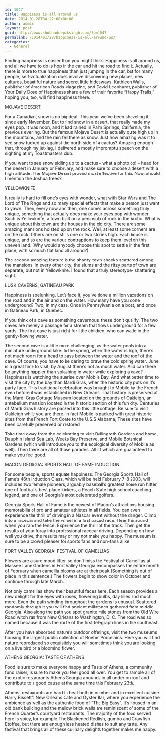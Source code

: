 ```yaml
---
id: 1047
title: Happiness is all around us
date: 2014-01-28T04:22:00+00:00
author: admin
layout: post
guid: http://www.shobhadeepaksingh.com/?p=1047
permalink: /2014/01/28/happiness-is-all-around-us/
categories:
  - General
---
```

Finding happiness is easier than you might think. Happiness is all around us, and all we have to do is hop in the car and hit the road to find it. Actually, there is more to true happiness than just jumping in the car, but for many people, self-actualization does involve discovering new places, new cultures, beautiful nature and secret little hideaways. Kathleen Walls, publisher of American Roads Magazine, and David Leonhardt, publisher of Your Daily Dose of Happiness share a few of their favorite &#8220;Happy Trails,&#8221; hoping you, too, will find happiness there.

MOJAVE DESERT

For a Canadian, snow is no big deal. This year, we&#8217;ve been shoveling it since early November. But to find snow in a desert, that really made my eyes pop. It was noon, and it had rained in Palm Springs, California, the previous evening. But the famous Mojave Desert is actually quite high up in the mountains, and the rain fell there as snow. Just how amazing was it to see snow tucked up against the north side of a cactus? Amazing enough that, through my jet-lag, I delivered a mostly impromptu speech on the sighting at my Toastmasters club.

If you want to see snow sidling up to a cactus &#8211; what a photo op! &#8211; head for the desert in January or February, and make sure to choose a desert with a high altitude. The Mojave Desert proved most effective for this. Now, should I mention the Joshua trees?

YELLOWKNIFE

It really is hard to fill one&#8217;s eyes with wonder, what with Star Wars and The Lord of The Rings and so many special effects that make a person just want to yawn. Then, every now and then, one comes across something truly unique, something that actually does make your eyes pop with wonder. Such is Yellowknife, a town built on a peninsula of rock in the Arctic. What is unique about this town are the houses in the old city. There are some amazing mansions hoisted up on the rock. Well, at least some corners are on the rock. Others are on stilts one or two stories high. Each house is unique, and so are the various contraptions to keep them level on this uneven land. (Why would anybody choose this spot to settle in the first place, with so much flat land all around?)

The second amazing feature is the shanty-town shacks scattered among the mansions. In every other city, the slums and the ritzy parts of town are separate, but not in Yellowknife. I found that a truly stereotype- shattering sight.

LUSK CAVERNS, GATINEAU PARK

Happiness is spelunking. Let&#8217;s face it, you&#8217;ve done a million vacations on the road and in the air and on the water. How many have you done underground? Two, in my case. Once in Pennsylvania on a boat, and once in Gatineau Park, in Quebec.

If you think of a cave as something cavernous, these don&#8217;t qualify. The two caves are merely a passage for a stream that flows underground for a few yards. The first cave is just right for little children, who can wade in the gently-flowing water.

The second cave is a little more challenging, as the water pools into a miniature underground lake. In the spring, when the water is high, there&#8217;s not much room for a head to pass between the water and the roof of the cave. Of course, you have to be daring to brave the cold spring water. June is a great time to visit; by August there&#8217;s not as much water. And can there be anything happier than splashing in water while exploring a cave? Happiness is watching the sunrise over Mobile Bay. And what better time to visit the city by the bay than Mardi Gras, when the historic city puts on it&#8217;s party face. This traditional celebration was brought to Mobile by the French even before it was established in New Orleans. That history is preserved at the Mardi Gras Cottage Museum located on the grounds of Oakleigh, an antebellum mansion located in the historic section of this fun city. Centuries of Mardi Gras history are packed into this little cottage. Be sure to visit Oakleigh while you are there. In fact Mobile is packed with great historic sites from the French Fort Conte to the U.S.S Alabama, These sites have been carefully preserved or restored

Take time away from the celebrating to visit Bellingrath Gardens and home, Dauphin Island Sea Lab, Weeks Bay Preserve, and Mobile Botanical Gardens (which will introduce you to the ecological diversity of Mobile as well). Then there are all of those parades. All of which are guaranteed to make you feel good.

MACON GEORGIA: SPORTS HALL OF FAME INDUCTION

For some people, sports equate happiness. The Georgia Sports Hall of Fame&#8217;s 46th Induction Class, which will be held February 7-8 2003, will includes two female pioneers, arguably baseball&#8217;s greatest home run hitter, one of football&#8217;s best place kickers, a Peach State high school coaching legend, and one of Georgia&#8217;s most celebrated golfers.

Georgia Sports Hall of Fame is the newest of Macon&#8217;s attractions housing memorabilia of pro and amateur athletes in all fields. You can even experience the thrill of driving in a Nascar event without the danger. Climb into a racecar and take the wheel in a fast paced race. Hear the sound when you ram the fence. Experience the thrill of the track. Then get the results of your foray into professional racecar driving. Depending on how well you drive, the results may or my not make you happy. The museum is sure to be a crowd pleaser for sports fans and non-fans alike

FORT VALLEY GEORGIA: FESTIVAL OF CAMELLIAS

Flowers are a sure mood lifter, so don&#8217;t miss the Festival of Camellias at Massee Lane Gardens in Fort Valley Georgia encompasses the entire month of February when camellia blooms are at their peak.(Something is out of place in this sentence.) The flowers begin to show color in October and continue through late March.

Not only camellias show their beautiful faces here. Each season provides a new delight for the eyes with roses, flowering bulbs, day lilies and much more. Even the path winding throughout the gardens is unusual. Scattered randomly through it you will find ancient millstones gathered from middle Georgia. Also along the path you spot granite mile stones from the Old Wire Road witch ran from New Orleans to Washington, D. C. The road was so named because it was the route of the first telegraph lines in the southeast.

After you have absorbed nature&#8217;s outdoor offerings, visit the two museums housing the largest public collection of Boehm Porcelains. Here you will find nature reproduced so exquisitely you will sometimes think you are looking on a live bird or a blooming flower.

ATHENS GEORGIA: TASTE OF ATHENS

Food is sure to make everyone happy and Taste of Athens, a community fund raiser, is sure to make you feel good all over. You get to sample all of the exotic restaurants Athens Georgia abounds in all under on roof and contribute to a good cause at the same time this February 23th.

Athens&#8217; restaurants are hard to beat both in number and in excellent cuisine. Harry Bissett&#8217;s New Orleans Cafe and Oyster Bar, where you experience the ambience as well as the authentic food of &#8220;The Big Easy&#8221;. It&#8217;s housed in an old bank building and the mellow brick walls are reminiscent of some of the French Quarter&#8217;s courtyard restaurants. The majority of the food served here is spicy, for example The Blackened Redfish, gumbo and Crawfish Etoffee, but there are enough less heated dishes to suit any taste. Any festival that brings all of these culinary delights together makes me happy.